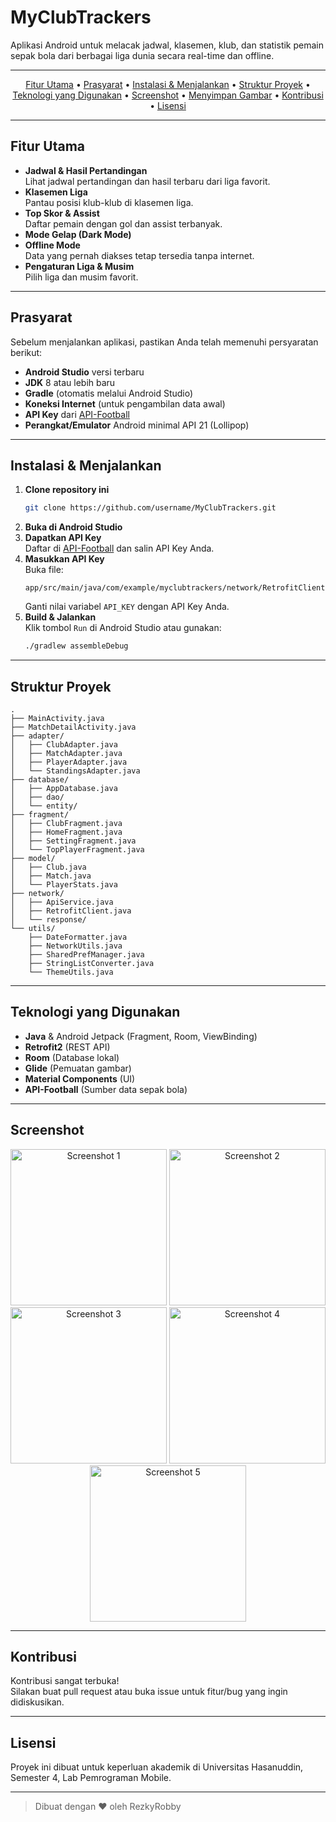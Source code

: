 # MyClubTrackers

Aplikasi Android untuk melacak jadwal, klasemen, klub, dan statistik pemain sepak bola dari berbagai liga dunia secara real-time dan offline.

---

<p align="center">
  <a href="#fitur-utama">Fitur Utama</a> •
  <a href="#prasyarat">Prasyarat</a> •
  <a href="#instalasi--menjalankan">Instalasi &amp; Menjalankan</a> •
  <a href="#struktur-proyek">Struktur Proyek</a> •
  <a href="#teknologi-yang-digunakan">Teknologi yang Digunakan</a> •
  <a href="#screenshot">Screenshot</a> •
  <a href="#menyimpan-gambar">Menyimpan Gambar</a> •
  <a href="#kontribusi">Kontribusi</a> •
  <a href="#lisensi">Lisensi</a>
</p>

---

## Fitur Utama

- **Jadwal & Hasil Pertandingan**  
  Lihat jadwal pertandingan dan hasil terbaru dari liga favorit.
- **Klasemen Liga**  
  Pantau posisi klub-klub di klasemen liga.
- **Top Skor & Assist**  
  Daftar pemain dengan gol dan assist terbanyak.
- **Mode Gelap (Dark Mode)**
- **Offline Mode**  
  Data yang pernah diakses tetap tersedia tanpa internet.
- **Pengaturan Liga & Musim**  
  Pilih liga dan musim favorit.

---

## Prasyarat

Sebelum menjalankan aplikasi, pastikan Anda telah memenuhi persyaratan berikut:

- **Android Studio** versi terbaru
- **JDK** 8 atau lebih baru
- **Gradle** (otomatis melalui Android Studio)
- **Koneksi Internet** (untuk pengambilan data awal)
- **API Key** dari [API-Football](https://dashboard.api-football.com/register)
- **Perangkat/Emulator** Android minimal API 21 (Lollipop)

---

## Instalasi & Menjalankan

1. **Clone repository ini**
    ```sh
    git clone https://github.com/username/MyClubTrackers.git
    ```
2. **Buka di Android Studio**
3. **Dapatkan API Key**  
   Daftar di [API-Football](https://dashboard.api-football.com/register) dan salin API Key Anda.
4. **Masukkan API Key**  
   Buka file:
   ```
   app/src/main/java/com/example/myclubtrackers/network/RetrofitClient.java
   ```
   Ganti nilai variabel `API_KEY` dengan API Key Anda.
5. **Build & Jalankan**  
   Klik tombol `Run` di Android Studio atau gunakan:
    ```sh
    ./gradlew assembleDebug
    ```

---

## Struktur Proyek

```
.
├── MainActivity.java
├── MatchDetailActivity.java
├── adapter/
│   ├── ClubAdapter.java
│   ├── MatchAdapter.java
│   ├── PlayerAdapter.java
│   └── StandingsAdapter.java
├── database/
│   ├── AppDatabase.java
│   ├── dao/
│   └── entity/
├── fragment/
│   ├── ClubFragment.java
│   ├── HomeFragment.java
│   ├── SettingFragment.java
│   └── TopPlayerFragment.java
├── model/
│   ├── Club.java
│   ├── Match.java
│   └── PlayerStats.java
├── network/
│   ├── ApiService.java
│   ├── RetrofitClient.java
│   └── response/
└── utils/
    ├── DateFormatter.java
    ├── NetworkUtils.java
    ├── SharedPrefManager.java
    ├── StringListConverter.java
    └── ThemeUtils.java
```

---

## Teknologi yang Digunakan

- **Java** & Android Jetpack (Fragment, Room, ViewBinding)
- **Retrofit2** (REST API)
- **Room** (Database lokal)
- **Glide** (Pemuatan gambar)
- **Material Components** (UI)
- **API-Football** (Sumber data sepak bola)

---

## Screenshot

<p align="center">
  <img src="https://github.com/user-attachments/assets/bebc1674-317b-443e-8fa5-21ef385e39e0" alt="Screenshot 1" width="250"/>
  <img src="https://github.com/user-attachments/assets/f17fcb0b-9618-4922-8a4f-1c831415bf4d" alt="Screenshot 2" width="250"/>
  <img src="https://github.com/user-attachments/assets/5ef1af27-0985-40c1-99f4-49421397ee9a" alt="Screenshot 3" width="250"/>
  <img src="https://github.com/user-attachments/assets/3adafc41-1ed2-406f-b62e-bf937f72fd43" alt="Screenshot 4" width="250"/>
  <img src="https://github.com/user-attachments/assets/feb8b7ce-9912-4501-87d1-787a64d6f14f" alt="Screenshot 5" width="250"/>
</p>

---

## Kontribusi

Kontribusi sangat terbuka!  
Silakan buat pull request atau buka issue untuk fitur/bug yang ingin didiskusikan.

---

## Lisensi

Proyek ini dibuat untuk keperluan akademik di Universitas Hasanuddin, Semester 4, Lab Pemrograman Mobile.

---

> Dibuat dengan ❤️ oleh RezkyRobby
